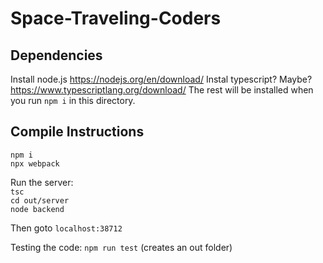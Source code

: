 # Space-Traveling-Coders

## Dependencies
Install node.js https://nodejs.org/en/download/
Instal typescript? Maybe? https://www.typescriptlang.org/download/
The rest will be installed when you run `npm i` in this directory.

## Compile Instructions
`npm i`\
`npx webpack`

Run the server:\
`tsc`\
`cd out/server`\
`node backend`

Then goto `localhost:38712`

Testing the code: 
`npm run test` (creates an out folder)